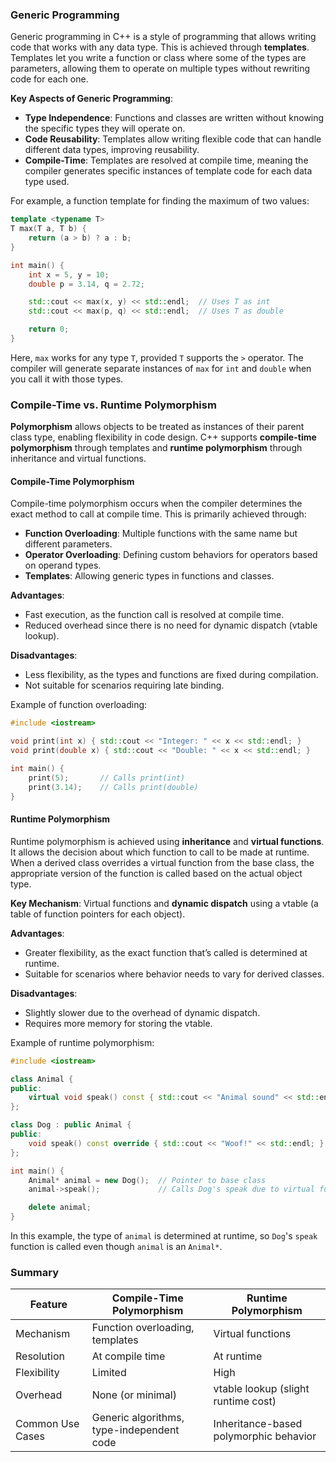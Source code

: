 ### Generic Programming
Generic programming in C++ is a style of programming that allows writing code that works with any data type. This is achieved through **templates**. Templates let you write a function or class where some of the types are parameters, allowing them to operate on multiple types without rewriting code for each one.

**Key Aspects of Generic Programming**:
- **Type Independence**: Functions and classes are written without knowing the specific types they will operate on.
- **Code Reusability**: Templates allow writing flexible code that can handle different data types, improving reusability.
- **Compile-Time**: Templates are resolved at compile time, meaning the compiler generates specific instances of template code for each data type used.

For example, a function template for finding the maximum of two values:

```cpp
template <typename T>
T max(T a, T b) {
    return (a > b) ? a : b;
}

int main() {
    int x = 5, y = 10;
    double p = 3.14, q = 2.72;

    std::cout << max(x, y) << std::endl;  // Uses T as int
    std::cout << max(p, q) << std::endl;  // Uses T as double

    return 0;
}
```

Here, `max` works for any type `T`, provided `T` supports the `>` operator. The compiler will generate separate instances of `max` for `int` and `double` when you call it with those types.

### Compile-Time vs. Runtime Polymorphism

**Polymorphism** allows objects to be treated as instances of their parent class type, enabling flexibility in code design. C++ supports **compile-time polymorphism** through templates and **runtime polymorphism** through inheritance and virtual functions.

#### Compile-Time Polymorphism
Compile-time polymorphism occurs when the compiler determines the exact method to call at compile time. This is primarily achieved through:
- **Function Overloading**: Multiple functions with the same name but different parameters.
- **Operator Overloading**: Defining custom behaviors for operators based on operand types.
- **Templates**: Allowing generic types in functions and classes.

**Advantages**:
- Fast execution, as the function call is resolved at compile time.
- Reduced overhead since there is no need for dynamic dispatch (vtable lookup).

**Disadvantages**:
- Less flexibility, as the types and functions are fixed during compilation.
- Not suitable for scenarios requiring late binding.

Example of function overloading:

```cpp
#include <iostream>

void print(int x) { std::cout << "Integer: " << x << std::endl; }
void print(double x) { std::cout << "Double: " << x << std::endl; }

int main() {
    print(5);       // Calls print(int)
    print(3.14);    // Calls print(double)
}
```

#### Runtime Polymorphism
Runtime polymorphism is achieved using **inheritance** and **virtual functions**. It allows the decision about which function to call to be made at runtime. When a derived class overrides a virtual function from the base class, the appropriate version of the function is called based on the actual object type.

**Key Mechanism**: Virtual functions and **dynamic dispatch** using a vtable (a table of function pointers for each object).

**Advantages**:
- Greater flexibility, as the exact function that’s called is determined at runtime.
- Suitable for scenarios where behavior needs to vary for derived classes.

**Disadvantages**:
- Slightly slower due to the overhead of dynamic dispatch.
- Requires more memory for storing the vtable.

Example of runtime polymorphism:

```cpp
#include <iostream>

class Animal {
public:
    virtual void speak() const { std::cout << "Animal sound" << std::endl; }
};

class Dog : public Animal {
public:
    void speak() const override { std::cout << "Woof!" << std::endl; }
};

int main() {
    Animal* animal = new Dog();  // Pointer to base class
    animal->speak();             // Calls Dog's speak due to virtual function

    delete animal;
}
```

In this example, the type of `animal` is determined at runtime, so `Dog`'s `speak` function is called even though `animal` is an `Animal*`.

### Summary

| Feature                    | Compile-Time Polymorphism                | Runtime Polymorphism                   |
|----------------------------|------------------------------------------|----------------------------------------|
| Mechanism                  | Function overloading, templates          | Virtual functions                      |
| Resolution                 | At compile time                          | At runtime                             |
| Flexibility                | Limited                                  | High                                   |
| Overhead                   | None (or minimal)                        | vtable lookup (slight runtime cost)    |
| Common Use Cases           | Generic algorithms, type-independent code| Inheritance-based polymorphic behavior |